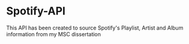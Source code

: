 # Spotify-API
This API has been created to source Spotify's Playlist, Artist and Album information from my MSC dissertation
